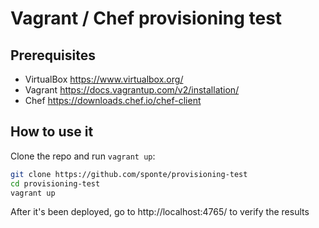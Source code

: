 # Vagrant / Chef provisioning test

## Prerequisites

* VirtualBox https://www.virtualbox.org/
* Vagrant https://docs.vagrantup.com/v2/installation/
* Chef https://downloads.chef.io/chef-client


## How to use it

Clone the repo and run ```vagrant up```:

```bash
git clone https://github.com/sponte/provisioning-test
cd provisioning-test
vagrant up
```

After it's been deployed, go to http://localhost:4765/ to verify the results
